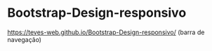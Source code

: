 # Bootstrap-Design-responsivo

https://teves-web.github.io/Bootstrap-Design-responsivo/ (barra de navegação)
